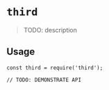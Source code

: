 # `third`

> TODO: description

## Usage

```
const third = require('third');

// TODO: DEMONSTRATE API
```
